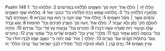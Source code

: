 Psalm 148
1: הַ֥לְלוּ יָ֨הּ ׀ הַֽלְל֣וּ אֶת־ יְ֭הוָה מִן־ הַשָּׁמַ֑יִם הֽ͏ַ֝לְל֗וּהוּ בַּמְּרוֹמִֽים׃
2: הֽ͏ַלְל֥וּהוּ כָל־ מַלְאָכָ֑יו הַֽ֝לְל֗וּהוּ כָּל־
3: הַֽ֭לְלוּהוּ שֶׁ֣מֶשׁ וְיָרֵ֑חַ הַ֝לְל֗וּהוּ כָּל־ כּ֥וֹכְבֵי אֽוֹר׃
4: הַֽ֭לְלוּהוּ שְׁמֵ֣י הַשָּׁמָ֑יִם וְ֝הַמַּ֗יִם אֲשֶׁ֤ר ׀ מֵעַ֬ל הַשָּׁמָֽיִם׃
5: יְֽ֭הַֽלְלוּ אֶת־ שֵׁ֣ם יְהוָ֑ה כִּ֤י ה֭וּא צִוָּ֣ה וְנִבְרָֽאוּ׃
6: וַיַּעֲמִידֵ֣ם לָעַ֣ד לְעוֹלָ֑ם חָק־ נָ֝תַ֗ן וְלֹ֣א יַעֲבֽוֹר׃
7: הַֽלְל֣וּ אֶת־ יְ֭הוָה מִן־ הָאָ֑רֶץ תַּ֝נִּינִ֗ים וְכָל־ תְּהֹמֽוֹת׃
8: אֵ֣שׁ וּ֭בָרָד שֶׁ֣לֶג וְקִיט֑וֹר ר֥וּחַ סְ֝עָרָ֗ה עֹשָׂ֥ה דְבָרֽוֹ׃
9: הֶהָרִ֥ים וְכָל־ גְּבָע֑וֹת עֵ֥ץ פְּ֝רִ֗י וְכָל־ אֲרָזִֽים׃
10: הַֽחַיָּ֥ה וְכָל־ בְּהֵמָ֑ה רֶ֝֗מֶשׂ וְצִפּ֥וֹר כָּנָֽף׃
11: מַלְכֵי־ אֶ֭רֶץ וְכָל־ לְאֻמִּ֑ים שָׂ֝רִ֗ים וְכָל־ שֹׁ֥פְטֵי אָֽרֶץ׃
12: בַּחוּרִ֥ים וְגַם־ בְּתוּל֑וֹת זְ֝קֵנִ֗ים עִם־ נְעָרֽ͏ִים׃
13: יְהַלְל֤וּ ׀ אֶת־ שֵׁ֬ם יְהוָ֗ה כִּֽי־ נִשְׂגָּ֣ב שְׁמ֣וֹ לְבַדּ֑וֹ ה֝וֹד֗וֹ עַל־ אֶ֥רֶץ וְשָׁמָֽיִם׃
14: וַיָּ֤רֶם קֶ֨רֶן ׀ לְעַמּ֡וֹ תְּהִלָּ֤ה לְֽכָל־ חֲסִידָ֗יו לִבְנֵ֣י יִ֭שְׂרָאֵל עַֽם־ קְרֹב֗וֹ הַֽלְלוּ־ יָֽהּ׃